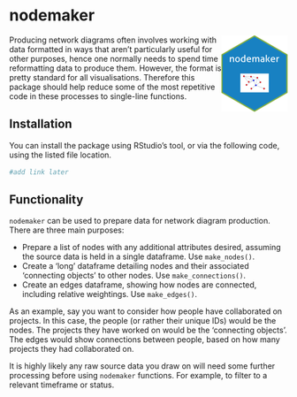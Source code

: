 
<!-- README.md is generated from README.Rmd. Please edit that file -->

# nodemaker

<!-- badges: start -->

<img src='man/figures/logo.png' align="right" height="139" />
<!-- badges: end -->

Producing network diagrams often involves working with data formatted in
ways that aren’t particularly useful for other purposes, hence one
normally needs to spend time reformatting data to produce them. However,
the format is pretty standard for all visualisations. Therefore this
package should help reduce some of the most repetitive code in these
processes to single-line functions.

## Installation

You can install the package using RStudio’s tool, or via the following
code, using the listed file location.

``` r
#add link later
```

## Functionality

`nodemaker` can be used to prepare data for network diagram production.
There are three main purposes:

  - Prepare a list of nodes with any additional attributes desired,
    assuming the source data is held in a single dataframe. Use
    `make_nodes()`.
  - Create a ‘long’ dataframe detailing nodes and their associated
    ‘connecting objects’ to other nodes. Use `make_connections()`.
  - Create an edges dataframe, showing how nodes are connected,
    including relative weightings. Use `make_edges()`.

As an example, say you want to consider how people have collaborated on
projects. In this case, the people (or rather their unique IDs) would be
the nodes. The projects they have worked on would be the ‘connecting
objects’. The edges would show connections between people, based on how
many projects they had collaborated on.

It is highly likely any raw source data you draw on will need some
further processing before using `nodemaker` functions. For example, to
filter to a relevant timeframe or status.
